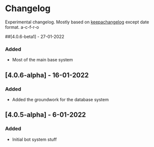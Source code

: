 # Changelog

Experimental changelog. Mostly based on [keepachangelog](https://keepachangelog.com/en/1.0.0/) except date format. a-c-f-r-o

##[4.0.6-beta1] - 27-01-2022

### Added

- Most of the main base system

## [4.0.6-alpha] - 16-01-2022

### Added

- Added the groundwork for the database system

## [4.0.5-alpha] - 6-01-2022

### Added

- Initial bot system stuff